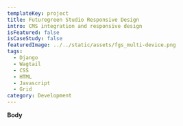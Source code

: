 ```yaml
---
templateKey: project
title: Futuregreen Studio Responsive Design
intro: CMS integration and responsive design
isFeatured: false
isCaseStudy: false
featuredImage: ../../static/assets/fgs_multi-device.png
tags:
  - Django 
  - Wagtail 
  - CSS 
  - HTML 
  - Javascript 
  - Grid
category: Development
---
```

**Body**